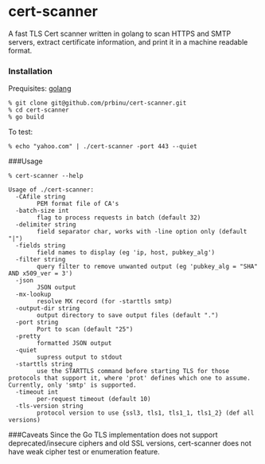 # cert-scanner
A fast TLS Cert scanner written in golang to scan HTTPS and SMTP servers, extract certificate information, and print it in a machine readable format.

### Installation

Prequisites: [golang](https://golang.org/dl/)

```
% git clone git@github.com/prbinu/cert-scanner.git
% cd cert-scanner
% go build
```

To test:
```
% echo "yahoo.com" | ./cert-scanner -port 443 --quiet
```

###Usage
```
% cert-scanner --help

Usage of ./cert-scanner:
  -CAfile string
    	PEM format file of CA's
  -batch-size int
    	flag to process requests in batch (default 32)
  -delimiter string
    	field separator char, works with -line option only (default "|")
  -fields string
    	field names to display (eg 'ip, host, pubkey_alg')
  -filter string
    	query filter to remove unwanted output (eg 'pubkey_alg = "SHA" AND x509_ver = 3')
  -json
    	JSON output
  -mx-lookup
    	resolve MX record (for -starttls smtp)
  -output-dir string
    	output directory to save output files (default ".")
  -port string
    	Port to scan (default "25")
  -pretty
    	formatted JSON output
  -quiet
    	supress output to stdout
  -starttls string
    	use the STARTTLS command before starting TLS for those protocols that support it, where 'prot' defines which one to assume.  Currently, only 'smtp' is supported.
  -timeout int
    	per-request timeout (default 10)
  -tls-version string
    	protocol version to use {ssl3, tls1, tls1_1, tls1_2} (def all versions)

```

###Caveats
Since the Go TLS implementation does not support deprecated/insecure ciphers and old SSL versions, cert-scanner does not have weak cipher test or enumeration feature.
